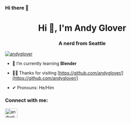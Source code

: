 ### Hi there 👋

<!--
**andyglover/andyglover** is a ✨ _special_ ✨ repository because its `README.md` (this file) appears on your GitHub profile.

Here are some ideas to get you started:

- 🔭 I’m currently working on ...
- 👯 I’m looking to collaborate on ...
- 🤔 I’m looking for help with ...
- 💬 Ask me about ...
- 📫 How to reach me: ...
- 😄 Pronouns: ...
- ⚡ Fun fact: ...
-->
<!--old stuff
<h1 align="center">Hi 👋, I'm Andy Glover</h1>
<h3 align="center">A web developer from Seattle</h3>
- 🌱 I’m currently learning ...**Javascript, MERN Stack**
- 👨‍💻 All of my projects are available [https://github.com/andyglover/](https://github.com/andyglover/)
- 📝 I regularly tweet on [https://twitter.com/andygloverdev](https://twitter.com/andygloverdev)
- 📄 Know about my experiences [https://www.linkedin.com/in/andygloverdev/](https://www.linkedin.com/in/andygloverdev/)
- 📝 Follow me on twitter/X: [https://twitter.com/andyglover](https://twitter.com/andyglover)
- ⚡ Fun fact **I like puns!**
- 📫 How to reach me **andrew.l.glover@gmail.com**
<a href="https://linkedin.com/in/andygloverdev" target="blank"><img align="center" src="https://raw.githubusercontent.com/rahuldkjain/github-profile-readme-generator/master/src/images/icons/Social/linked-in-alt.svg" alt="andygloverdev" height="30" width="40" /></a>
<a href="https://instagram.com/andyglov3r" target="blank"><img align="center" src="https://raw.githubusercontent.com/rahuldkjain/github-profile-readme-generator/master/src/images/icons/Social/instagram.svg" alt="andyglov3r" height="30" width="40" /></a>
<h3 align="left">Languages and Tools:</h3>
<p align="left"> <a href="https://www.w3schools.com/css/" target="_blank" rel="noreferrer"> <img src="https://raw.githubusercontent.com/devicons/devicon/master/icons/css3/css3-original-wordmark.svg" alt="css3" width="40" height="40"/> </a> <a href="https://git-scm.com/" target="_blank" rel="noreferrer"> <img src="https://www.vectorlogo.zone/logos/git-scm/git-scm-icon.svg" alt="git" width="40" height="40"/> </a> <a href="https://www.w3.org/html/" target="_blank" rel="noreferrer"> <img src="https://raw.githubusercontent.com/devicons/devicon/master/icons/html5/html5-original-wordmark.svg" alt="html5" width="40" height="40"/> </a> <a href="https://developer.mozilla.org/en-US/docs/Web/JavaScript" target="_blank" rel="noreferrer"> <img src="https://raw.githubusercontent.com/devicons/devicon/master/icons/javascript/javascript-original.svg" alt="javascript" width="40" height="40"/> </a> <a href="https://www.linux.org/" target="_blank" rel="noreferrer"> <img src="https://raw.githubusercontent.com/devicons/devicon/master/icons/linux/linux-original.svg" alt="linux" width="40" height="40"/> </a> <a href="https://www.photoshop.com/en" target="_blank" rel="noreferrer"> <img src="https://raw.githubusercontent.com/devicons/devicon/master/icons/photoshop/photoshop-line.svg" alt="photoshop" width="40" height="40"/> </a> </p>

<p><img align="center" src="https://github-readme-streak-stats.herokuapp.com/?user=andyglover&" alt="andyglover" /></p>
-->

<h1 align="center">Hi 👋, I'm Andy Glover</h1>
<h3 align="center">A nerd from Seattle</h3>

<p align="left"> <a href="https://twitter.com/andyglover" target="blank"><img src="https://img.shields.io/twitter/follow/andyglover?logo=twitter&style=for-the-badge" alt="andyglover" /></a> </p>

- 🌱 I’m currently learning **Blender**

- 👨‍💻 Thanks for visiting [https://github.com/andyglover/](https://github.com/andyglover/)

- ✔ Pronouns: He/Him

<h3 align="left">Connect with me:</h3>
<p align="left">
<a href="https://twitter.com/andyglover" target="blank"><img align="center" src="https://raw.githubusercontent.com/rahuldkjain/github-profile-readme-generator/master/src/images/icons/Social/twitter.svg" alt="andygloverdev" height="30" width="40" /></a>

</p>



<!--https://rahuldkjain.github.io/gh-profile-readme-generator/ >
